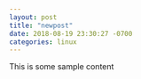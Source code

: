 ```yaml
---
layout: post
title: "newpost"
date: 2018-08-19 23:30:27 -0700
categories: linux
---
```


This is some sample content

